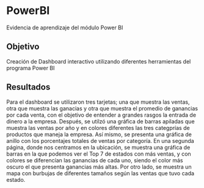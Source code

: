 # PowerBI
Evidencia de aprendizaje del módulo Power BI

## Objetivo
Creación de Dashboard interactivo utilizando diferentes herramientas del programa Power BI

## Resultados
Para el dashboard se utilizaron tres tarjetas; una que muestra las ventas, otra que muestra las ganacias y otra que muestra el promedio de ganancias por cada venta, con el objetivo de entender a grandes rasgos la entrada de dinero a la empresa. 
Después, se utilzó una gráfica de barras apiladas que muestra las ventas por año y en colores diferentes las tres categprías de productos que maneja la empresa. Así mismo, se presenta una gráfica de anillo con los porcentajes totales de ventas por categoría.
En una segunda página, donde nos centramos en la ubicación, se muestra una gráfica de barras en la que podemos ver el Top 7 de estados con más ventas, y con colores se diferencían las ganancias de cada uno, siendo el color más oscuro el que presenta ganancias más altas. Por otro lado, se muestra un mapa con burbujas de diferentes tamaños según las ventas que tuvo cada estado.
